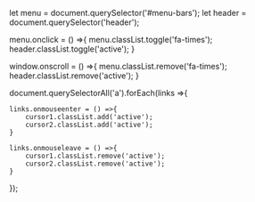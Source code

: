 let menu = document.querySelector('#menu-bars');
let header = document.querySelector('header');

menu.onclick = () =>{
    menu.classList.toggle('fa-times');
    header.classList.toggle('active');
}

window.onscroll = () =>{
    menu.classList.remove('fa-times');
    header.classList.remove('active');
}



document.querySelectorAll('a').forEach(links =>{

    links.onmouseenter = () =>{
        cursor1.classList.add('active');
        cursor2.classList.add('active');
    }

    links.onmouseleave = () =>{
        cursor1.classList.remove('active');
        cursor2.classList.remove('active');
    }

});
